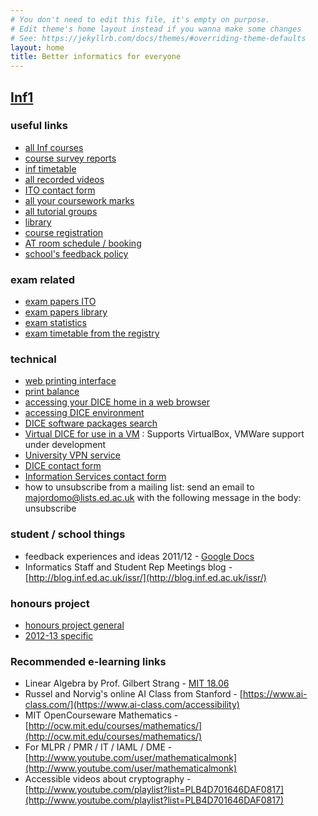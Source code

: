 ```yaml
---
# You don't need to edit this file, it's empty on purpose.
# Edit theme's home layout instead if you wanna make some changes
# See: https://jekyllrb.com/docs/themes/#overriding-theme-defaults
layout: home
title: Better informatics for everyone
---
```


## [Inf1](inf1/)



### useful links​

* [all Inf courses](http://www.inf.ed.ac.uk/cgi-bin/dotable?sort=10&numcols=8,9&file=/teaching/courses/courses12.txt&referer=/student-services/teaching-organisation/taught-course-information/sortable-course-list&fix=2)
* [course survey reports](http://www.inf.ed.ac.uk/admin/ITO/course-survey-reports/)
* [inf timetable](http://www.inf.ed.ac.uk/student-services/teaching-organisation/taught-course-information/teaching-timetables/lecture-timetable-for-2013-14)
* [all recorded videos](http://groups.inf.ed.ac.uk/vision/VIDEO/)
* [ITO contact form](https://www.inf.ed.ac.uk/cgi-bin/iss/contact.cgi)
* [all your coursework marks](https://student.inf.ed.ac.uk/)
* [all tutorial groups](https://portal.theon.inf.ed.ac.uk/reports/upt/open/TP072_Tutorial_Groups/)
* [library](http://www.ed.ac.uk/schools-departments/information-services/library-museum-gallery)
* [course registration](http://www.inf.ed.ac.uk/student-services/teaching-organisation/taught-course-information/course-registration/)
* [AT room schedule / booking](https://rbs.inf.ed.ac.uk/ito)
* [school's feedback policy](http://www.inf.ed.ac.uk/student-services/teaching-organisation/for-taught-students/coursework-and-projects/coursework-assessment-and-feedback)


### exam related

* [exam papers ITO](http://www.inf.ed.ac.uk/teaching/exam_papers/)
* [exam papers library](http://www.exampapers.lib.ed.ac.uk.ezproxy.webfeat.lib.ed.ac.uk/Informatics0405.shtml)
* [exam statistics](http://www.inf.ed.ac.uk/student-services/teaching-organisation/taught-course-information/course-statistics/summary)
* [exam timetable from the registry](http://www.scripts.sasg.ed.ac.uk/registry/examinations/index.cfm)

### technical

* [web printing interface](https://webprint.inf.ed.ac.uk)
* [print balance](https://www.printbalance.ucs.ed.ac.uk/)
* [accessing your DICE home in a web browser](https://ifile.inf.ed.ac.uk/)
* [accessing DICE environment](http://computing.help.inf.ed.ac.uk/nx/)
* [DICE software packages search](http://pkgsearch.inf.ed.ac.uk/pkgsearch.shtml)
* [Virtual DICE for use in a VM](http://computing.help.inf.ed.ac.uk/vdice) : Supports VirtualBox, VMWare support under development
* [University VPN service](http://www.ed.ac.uk/schools-departments/information-services/services/computing/desktop-personal/vpn/vpn-service-using)
* [DICE contact form](https://www.inf.ed.ac.uk/systems/support/form/)
* [Information Services contact form](https://ed.unidesk.ac.uk/tas/public/)
* how to unsubscribe from a mailing list: send an email to majordomo@lists.ed.ac.uk with the following message in the body: unsubscribe

### student / school things

* feedback experiences and ideas 2011/12 - [Google Docs](http://docs.google.com/document/d/13PQ0lyCwUOCGT1Mq_lCaRkZgYqml9-BJ3a-smdL131o/edit)
* Informatics Staff and Student Rep Meetings blog - [http://blog.inf.ed.ac.uk/issr/](http://blog.inf.ed.ac.uk/issr/)

### honours project

* [honours project general](http://www.inf.ed.ac.uk/teaching/courses/proj/)
* [2012-13 specific](http://www.inf.ed.ac.uk/teaching/courses/proj/12-13/)

### Recommended e-learning links

* Linear Algebra by Prof. Gilbert Strang - [MIT 18.06](http://ocw.mit.edu/courses/mathematics/18-06-linear-algebra-spring-2010/)
* Russel and Norvig's online AI Class from Stanford - [https://www.ai-class.com/](https://www.ai-class.com/accessibility)
* MIT OpenCourseware Mathematics - [http://ocw.mit.edu/courses/mathematics/](http://ocw.mit.edu/courses/mathematics/)
* For MLPR / PMR / IT / IAML / DME - [http://www.youtube.com/user/mathematicalmonk](http://www.youtube.com/user/mathematicalmonk)
* Accessible videos about cryptography - [http://www.youtube.com/playlist?list=PLB4D701646DAF0817](http://www.youtube.com/playlist?list=PLB4D701646DAF0817)

